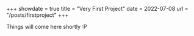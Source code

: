 +++
showdate = true
title = "Very First Project"
date = 2022-07-08
url = "/posts/firstproject"
+++

Things will come here shortly :P